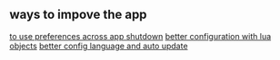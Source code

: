 ## ways to impove the app

[to use preferences across app shutdown](https://github.com/AndyBarron/preferences-rs) 
[better configuration with lua objects](https://github.com/amethyst/rlua/tree/master)
[better config language and auto update](https://crates.io/crates/config)
